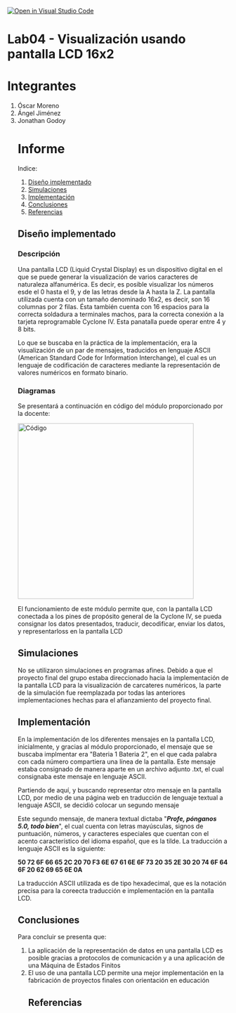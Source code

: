 [![Open in Visual Studio Code](https://classroom.github.com/assets/open-in-vscode-2e0aaae1b6195c2367325f4f02e2d04e9abb55f0b24a779b69b11b9e10269abc.svg)](https://classroom.github.com/online_ide?assignment_repo_id=19881710&assignment_repo_type=AssignmentRepo)
<h1>Lab04 - Visualización usando pantalla LCD 16x2</h1>

<h1>Integrantes</h1>
<ol>
<li>Óscar Moreno</li>
<li>Ángel Jiménez</li>
<li>Jonathan Godoy</li>

<h1>Informe</h1>

Indice:

1. [Diseño implementado](#diseño-implementado)
2. [Simulaciones](#simulaciones)
3. [Implementación](#implementación)
4. [Conclusiones](#conclusiones)
5. [Referencias](#referencias)

<h2>Diseño implementado</h2>
<h3>Descripción</h3>
<p>Una pantalla LCD (Liquid Crystal Display) es un dispositivo digital en el que se puede generar la visualización de varios caracteres de naturaleza alfanumérica. Es decir, es posible visualizar los números esde el 0 hasta el 9, y de las letras desde la A hasta la Z. La pantalla utilizada cuenta con un tamaño denominado 16x2, es decir, son 16 columnas por 2 filas. Ésta también cuenta con 16 espacios para la correcta soldadura a terminales machos, para la correcta conexión a la tarjeta reprogramable Cyclone IV. Esta panatalla puede operar entre 4 y 8 bits.</p>
<p>Lo que se buscaba en la práctica de la implementación, era la visualización de un par de mensajes, traducidos en lenguaje ASCII (American Standard Code for Information Interchange), el cual es un lenguaje de codificación de caracteres mediante la representación de valores numéricos en formato binario.</p>
<h3>Diagramas</h3>
<p>Se presentará a continuación en código del módulo proporcionado por la docente:</p>
<img src="img/Código.png" alt="Código" width="400"/>
<p>El funcionamiento de este módulo permite que, con la pantalla LCD conectada a los pines de propósito general de la Cyclone IV, se pueda consignar los datos presentados, traducir, decodificar, enviar los datos, y representarloss en la pantalla LCD</p>
<h2>Simulaciones</h2> 
<p>No se utilizaron simulaciones en programas afines. Debido a que el proyecto final del grupo estaba direccionado hacia la implementación de la pantalla LCD para la visualización de carcateres numéricos, la parte de la simulación fue reemplazada por todas las anteriores implementaciones hechas para el afianzamiento del proyecto final.
<h2>Implementación</h2>
<p>En la implementación de los diferentes mensajes en la pantalla LCD, inicialmente, y gracias al módulo proporcionado, el mensaje que se buscaba implmentar era "Bateria 1 Bateria 2", en el que cada palabra con cada número compartiera una línea de la pantalla. Este mensaje estaba consignado de manera aparte en un archivo adjunto .txt, el cual consignaba este mensaje en lenguaje ASCII.</p> 
<p>Partiendo de aquí, y buscando representar otro mensaje en la pantalla LCD, por medio de una página web en traducción de lenguaje textual a lenguaje ASCII, se decidió colocar un segundo mensaje</p>
<p>Este segundo mensaje, de manera textual dictaba "<b><i>Profe, pónganos 5.0, todo bien</i></b>", el cual cuenta con letras mayúsculas, signos de puntuación, números, y caracteres especiales que cuentan con el acento característico del idioma español, que es la tilde. La traducción a lenguaje ASCII es la siguiente:</p>
<p><b>50 72 6F 66 65 2C 20 70 F3 6E 67 61 6E 6F 73 20 35 2E 30 20 74 6F 64 6F 20 62 69 65 6E 0A</b></p>
<p>La traducción ASCII utilizada es de tipo hexadecimal, que es la notación precisa para la coreecta traducción e implementación en la pantalla LCD.</p>
<h2>Conclusiones</h2>
<p>Para concluir se presenta que:</p>
<ol>
<li>La aplicación de la representación de datos en una pantalla LCD es posible gracias a protocolos de comunicación y a una aplicación de una Máquina de Estados Finitos</li>
<li>El uso de una pantalla LCD permite una mejor implementación en la fabricación de proyectos finales con orientación en educación</li>
<h2>Referencias</h2>

